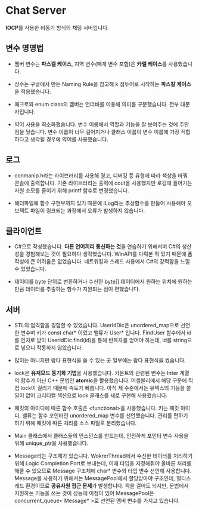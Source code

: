 Chat Server
===========
**IOCP**를 사용한 비동기 방식의 채팅 서버입니다.

## 변수 명명법  
* 멤버 변수는 **파스켈 케이스**, 지역 변수(매개 변수 포함)은 **카멜 케이스**를 사용했습니다.  

* 상수는 구글에서 만든 Naming Rule을 참고해 k 접두어로 시작하는 **파스칼 케이스**을 적용했습니다.  

* 매크로와 enum class의 멤버는 언더바를 이용해 의미를 구분했습니다. 전부 대문자입니다. 

* 약어 사용을 최소화했습니다. 변수 이름에서 역할과 기능을 잘 보여주는 것에 주안점을 뒀습니다. 변수 이름이 너무 길어지거나 클래스 이름이 변수 이름에 가장 적합하다고 생각될 경우에 약어를 사용했습니다.

## 로그  
* conmanip.h라는 라이브러리를 사용해 경고, 디버깅 등 유형에 따라 색상을 바꿔 콘솔에 출력합니다. 기존 라이브러리는 출력에 cout을 사용했지만 로깅에 들어가는 자원 소모를 줄이기 위해 printf 함수로 변경했습니다.  

* 헤더파일에 함수 구현부까지 있기 때문에 ILog라는 추상함수를 만들어 사용해야 오브젝트 파일이 링크되는 과정에서 오류가 발생하지 않습니다.

## 클라이언트  
* C#으로 작성했습니다. **다른 언어끼리 통신하는 것**을 연습하기 위해서며 C#의 생산성을 경험해보는 것이 필요하다 생각했습니다. 
WinAPI를 다뤄본 적 있기 때문에 폼 작성에 큰 어려움은 없었습니다. 네트워킹과 스레드 사용에서 C#의 강력함을 느낄 수 있었습니다.  

* 데이터를 byte 단위로 변환하거나 수신한 byte[] 데이터에서 원하는 위치에 원하는 만큼 데이터를 추출하는 함수가 지원되는 점이 편했습니다.

## 서버
* STL의 엄격함을 경험할 수 있었습니다. UserIdDic은 unordered_map으로 선언한 변수며 키가 const char* 이었고 밸류가 User* 입니다.
FindUser 함수에서 id를 인자로 받아 UserIdDic.find(id)을 통해 반복자를 얻어야 하는데, id를 string으로 넣으니 작동하지 않았습니다.  

* 많이는 아니지만 람다 표현식을 쓸 수 있는 곳 일부에는 람다 표현식을 썼습니다.  

* lock은 **유저모드 동기화 기법**을 사용했습니다. 카운트와 관련된 변수는 Inter 계열의 함수가 아닌 C++ 문법인 **atomic**을 활용했습니다. 어셈블리에서 해당 구문에 직접 lock이 걸리기 때문에 속도가 빠릅니다. 아직 제 수준에서는 뮤텍스의 기능을 쓸 일이 없어 크리티컬 섹션으로 lock 클래스를 새로 구현해 사용했습니다.  

* 패킷의 아이디에 따른 함수 호출은 &lt;functional&gt;을 사용했습니다. 키는 패킷 아이디, 밸류는 함수 포인터인 unordered_map 변수를 선언했습니다. 관리를 편하기 하기 위해 패킷에 따른 처리를 소스 파일로 분리했습니다.
  
* Main 클래스에서 클래스들의 인스턴스를 만드는데, 안전하게 포인터 변수 사용을 위해 unique_ptr을 사용했습니다.  

* Message라는 구조체가 있습니다. WokrerThread에서 수신한 데이터를 처리하기 위해 Logic Completion Port로 보내는데, 이때 타입을 지정해줘야 올바른 처리를 해줄 수 있으므로 Message 구조체에 char* 변수와 타입 변수 선언해 사용합니다. Message를 사용하기 위해서는 MessagePool에서 할당받아야 구조인데, 멀티스레드 환경이므로 **공유자원 접근 문제**가 발생합니다. 락을 걸어도 되지만, 문법에서 지원하는 기능을 쓰는 것이 성능에 이점이 있어 MessagePool은 concurrent_queue< Message* >로 선언된 멤버 변수를 가지고 있습니다.

